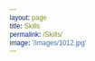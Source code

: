 ```yaml
---
layout: page
title: Skills
permalink: /Skills/
image: '/images/1012.jpg'
---
```


<!--=== Coding by CodingLab | www.codinglabweb.com === -->
<html lang="en">
<head>
    <meta charset="UTF-8">
    <meta http-equiv="X-UA-Compatible" content="IE=edge">
    <meta name="viewport" content="width=device-width, initial-scale=1.0">   
    <!--<link rel="stylesheet" href="skills.scss">-->
    <!--<title>Animated Skills Bar</title>-->
    <style>
        *{
          margin: 0;
          padding: 0;
          font-family: "Ubuntu", sans-serif;
          box-sizing: border-box;
        }

        body{
          min-height: 100vh;
          display: flex;
          align-items: center;
          justify-content: center;
          background: #111;
        }

        .skills{
          width: 100%;
          max-width: 600px;
          padding: 0 20px;
        }

        .skill-name{
          font-size: 18px;
          font-weight: 700;
          color: #f1f1f1;
          text-transform: uppercase;
          margin: 20px 0;
        }

        .skill-bar{
          height: 14px;
          background: #282828;
          border-radius: 3px;
        }

        .skill-per{
          height: 14px;
          background: #d13639;
          border-radius: 3px;
          position: relative;
          animation: fillBars 2.5s 1;
        }

        .skill-per::before{
          content: attr(per);
          position: absolute;
          padding: 4px 6px;
          background: #f1f1f1;
          border-radius: 4px;
          font-size: 12px;
          top: -35px;
          right: 0;
          transform: translateX(50%);
        }

        .skill-per::after{
          content: "";
          position: absolute;
          width: 10px;
          height: 10px;
          background: #f1f1f1;
          top: -20px;
          right: 0;
          transform: translateX(50%) rotate(45deg);
          border-radius: 2px;
        }

        @keyframes fillBars{
          from{
            width: 0;
          }
          to{
            width: 100%;
          }
        }
    </style>
</head>
<body>
    <div class="container">
        <div class="skill-box">
            <span class="title">Python</span>
            <div class="skill-bar">
                <span class="skill-per python">
                    <span class="tooltip">90%</span>
                </span>
            </div>
        </div>
        <div class="skill-box">
            <span class="title">Excel</span>
            <div class="skill-bar">
                <span class="skill-per excel">
                    <span class="tooltip">95%</span>
                </span>
            </div>
        </div>
        <div class="skill-box">
            <span class="title">